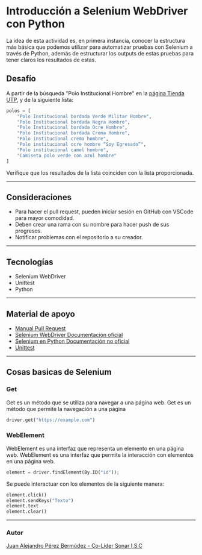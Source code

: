 # Introducción a Selenium WebDriver con Python

La idea de esta actividad es, en primera instancia, conocer la estructura más básica que podemos utilizar para automatizar pruebas con Selenium a través de Python, además de estructurar los outputs de estas pruebas para tener claros los resultados de estas.

## Desafío

A partir de la búsqueda "Polo Institucional Hombre" en la [página Tienda UTP](https://tienda.utp.edu.co/), y de la siguiente lista:

```python
polos = [
    "Polo Institucional bordada Verde Militar Hombre",
    "Polo Institucional bordada Negra Hombre",
    "Polo Institucional bordada Ocre Hombre",
    "Polo Institucional bordada Crema Hombre",
    "Polo institucional crema hombre",
    "Polo institucional ocre hombre “Soy Egresado”",
    "Polo institucional camel hombre",
    "Camiseta polo verde con azul hombre"
]
```

Verifique que los resultados de la lista coinciden con la lista proporcionada.

---
## Consideraciones

- Para hacer el pull request, pueden iniciar sesión en GitHub con VSCode para mayor comodidad.
- Deben crear una rama con su nombre para hacer push de sus progresos.
- Notificar problemas con el repositorio a su creador.
---
## Tecnologías

- Selenium WebDriver
- Unittest
- Python
---
## Material de apoyo

- [Manual Pull Request](https://drive.google.com/file/d/1OagidqedQAEj3h_LoacEr7wqJLBv7XER/view?usp=sharing)
- [Selenium WebDriver Documentación oficial](https://www.selenium.dev/documentation/en/webdriver/)
- [Selenium en Python Documentación no oficial](https://selenium-python.readthedocs.io/)
- [Unittest](https://docs.python.org/3/library/unittest.html)
---
## Cosas basicas de Selenium

### Get

Get es un método que se utiliza para navegar a una página web. Get es un método que permite la navegación a una página

```python
driver.get("https://example.com")
```

### WebElement

WebElement es una interfaz que representa un elemento en una página web. WebElement es una interfaz que permite la
interacción con elementos en una página web.

```python
element = driver.findElement(By.ID("id"));
```

Se puede interactuar con los elementos de la siguiente manera:

```python
element.click()
element.sendKeys("Texto")
element.text
element.clear()
```
---
### Autor
[Juan Alejandro Pérez Bermúdez - Co-Lider Sonar I.S.C](https://www.linkedin.com/in/mega-barto)
